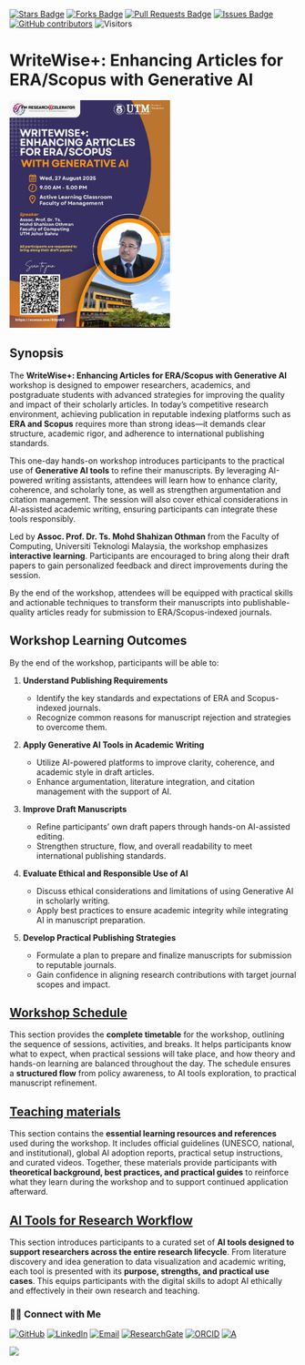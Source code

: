 <a href="https://github.com/drshahizan/short-course/stargazers"><img src="https://img.shields.io/github/stars/drshahizan/short-course" alt="Stars Badge"/></a>
<a href="https://github.com/drshahizan/short-course/network/members"><img src="https://img.shields.io/github/forks/drshahizan/short-course" alt="Forks Badge"/></a>
<a href="https://github.com/drshahizan/short-course/pulls"><img src="https://img.shields.io/github/issues-pr/drshahizan/short-course" alt="Pull Requests Badge"/></a>
<a href="https://github.com/drshahizan/short-course"><img src="https://img.shields.io/github/issues/drshahizan/short-course" alt="Issues Badge"/></a>
<a href="https://github.com/drshahizan/short-course/graphs/contributors"><img alt="GitHub contributors" src="https://img.shields.io/github/contributors/drshahizan/short-course?color=2b9348"></a>
![Visitors](https://api.visitorbadge.io/api/visitors?path=https%3A%2F%2Fgithub.com%2Fdrshahizan%2Fshort-course&labelColor=%23d9e3f0&countColor=%23697689&style=flat)


# WriteWise+: Enhancing Articles for ERA/Scopus with Generative AI

 <img src="https://github.com/drshahizan/short-course/blob/main/workshop/25writewise/images/writewise.jpeg" alt="Shahizan SLR"  height="400">


## **Synopsis**

The **WriteWise+: Enhancing Articles for ERA/Scopus with Generative AI** workshop is designed to empower researchers, academics, and postgraduate students with advanced strategies for improving the quality and impact of their scholarly articles. In today’s competitive research environment, achieving publication in reputable indexing platforms such as **ERA and Scopus** requires more than strong ideas—it demands clear structure, academic rigor, and adherence to international publishing standards.

This one-day hands-on workshop introduces participants to the practical use of **Generative AI tools** to refine their manuscripts. By leveraging AI-powered writing assistants, attendees will learn how to enhance clarity, coherence, and scholarly tone, as well as strengthen argumentation and citation management. The session will also cover ethical considerations in AI-assisted academic writing, ensuring participants can integrate these tools responsibly.

Led by **Assoc. Prof. Dr. Ts. Mohd Shahizan Othman** from the Faculty of Computing, Universiti Teknologi Malaysia, the workshop emphasizes **interactive learning**. Participants are encouraged to bring along their draft papers to gain personalized feedback and direct improvements during the session.

By the end of the workshop, attendees will be equipped with practical skills and actionable techniques to transform their manuscripts into publishable-quality articles ready for submission to ERA/Scopus-indexed journals.


## **Workshop Learning Outcomes**

By the end of the workshop, participants will be able to:

1. **Understand Publishing Requirements**

   * Identify the key standards and expectations of ERA and Scopus-indexed journals.
   * Recognize common reasons for manuscript rejection and strategies to overcome them.

2. **Apply Generative AI Tools in Academic Writing**

   * Utilize AI-powered platforms to improve clarity, coherence, and academic style in draft articles.
   * Enhance argumentation, literature integration, and citation management with the support of AI.

3. **Improve Draft Manuscripts**

   * Refine participants’ own draft papers through hands-on AI-assisted editing.
   * Strengthen structure, flow, and overall readability to meet international publishing standards.

4. **Evaluate Ethical and Responsible Use of AI**

   * Discuss ethical considerations and limitations of using Generative AI in scholarly writing.
   * Apply best practices to ensure academic integrity while integrating AI in manuscript preparation.

5. **Develop Practical Publishing Strategies**

   * Formulate a plan to prepare and finalize manuscripts for submission to reputable journals.
   * Gain confidence in aligning research contributions with target journal scopes and impact.

## [Workshop Schedule](materials/time.md)

This section provides the **complete timetable** for the workshop, outlining the sequence of sessions, activities, and breaks. It helps participants know what to expect, when practical sessions will take place, and how theory and hands-on learning are balanced throughout the day. The schedule ensures a **structured flow** from policy awareness, to AI tools exploration, to practical manuscript refinement.

## [Teaching materials](materials/teaching.md)

This section contains the **essential learning resources and references** used during the workshop. It includes official guidelines (UNESCO, national, and institutional), global AI adoption reports, practical setup instructions, and curated videos. Together, these materials provide participants with **theoretical background, best practices, and practical guides** to reinforce what they learn during the workshop and to support continued application afterward.

## [AI Tools for Research Workflow](materials/ai.md)

This section introduces participants to a curated set of **AI tools designed to support researchers across the entire research lifecycle**. From literature discovery and idea generation to data visualization and academic writing, each tool is presented with its **purpose, strengths, and practical use cases**. This equips participants with the digital skills to adopt AI ethically and effectively in their own research and teaching.

### 🙌🏻 Connect with Me
<p align="left">
    <a href="https://github.com/drshahizan" target="_blank"><img alt="GitHub" src="https://img.shields.io/badge/-@drshahizan-181717?style=flat-square&logo=GitHub&logoColor=white"></a>
    <a href="https://www.linkedin.com/in/drshahizan" target="_blank"><img alt="LinkedIn" src="https://img.shields.io/badge/-drshahizan-blue?style=flat-square&logo=Linkedin&logoColor=white&link=https://www.linkedin.com/in/drshahizan/"></a>
    <a href="mailto:shahizan@utm.my" target="_blank"><img alt="Email" src="https://img.shields.io/badge/-shahizan@utm.my-c14438?style=flat-square&logo=Gmail&logoColor=white&link=mailto:shahizan@utm.my.com"></a>
    <a href="https://www.researchgate.net/profile/Mohd-Othman-28" target="_blank"><img alt="ResearchGate" src="https://img.shields.io/badge/-ResearchGate-00CCBB?style=flat-square&logo=ResearchGate&logoColor=white"></a>
    <a href="https://orcid.org/0000-0003-4261-1873" target="_blank"><img alt="ORCID" src="https://img.shields.io/badge/-ORCID-A6CE39?style=flat-square&logo=ORCID&logoColor=white"></a> 
 <a href="https://visitorbadge.io/status?path=https%3A%2F%2Fgithub.com%2Fdrshahizan" target="_blank"><img alt="A" src="https://api.visitorbadge.io/api/visitors?path=https%3A%2F%2Fgithub.com%2Fdrshahizan&labelColor=%23697689&countColor=%23555555&style=plastic"></a>
 
![](https://hit.yhype.me/github/profile?user_id=81284918)
</p>

